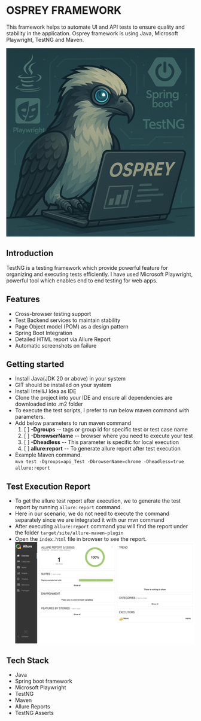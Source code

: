 # OSPREY FRAMEWORK

This framework helps to automate UI and API tests to ensure quality and stability in the application. Osprey framework is using Java, Microsoft Playwright, TestNG and Maven.

![Osprey](image/osprey.png)

## Introduction

TestNG is a testing framework which provide powerful feature for organizing and executing tests efficiently. I have used Microsoft Playwright, powerful tool which enables end to end testing for web apps.

## Features

 - Cross-browser testing support
 - Test Backend services to maintain stability
 - Page Object model (POM) as a design pattern
 - Spring Boot Integration
 - Detailed HTML report via Allure Report
 - Automatic screenshots on failure


## Getting started

 - Install Java(JDK 20 or above) in your system
 - GIT should be installed on your system
 - Install IntelliJ Idea as IDE
 - Clone the project into your IDE and ensure all dependencies are downloaded into .m2 folder
 - To execute the test scripts, I prefer to run below maven command with parameters.
 - Add below parameters to run maven command
    1. [ ] **-Dgroups** -- tags or group id for specific test or test case name
    2. [ ] **-DbrowserName** -- browser where you need to execute your test
    3. [ ] **-Dheadless** -- This parameter is specific for local execution
    4. [ ] **allure:report** -- To generate allure report after test execution
 - Example Maven command.<br/>
`mvn test -Dgroups=api_Test -DbrowserName=chrome -Dheadless=true allure:report`

## Test Execution Report

 - To get the allure test report after execution, we to generate the test report by running `allure:report` command.
 - Here in our scenario, we do not need to execute the command separately since we are integrated it with our mvn command
 - After executing `allure:report` command you will find the report under the folder `target/site/allure-maven-plugin`
 - Open the `index.html` file in browser to see the report.
![report](image/report.png)



## Tech Stack

 - Java 
 - Spring boot framework
 - Microsoft Playwright
 - TestNG
 - Maven
 - Allure Reports
 - TestNG Asserts

